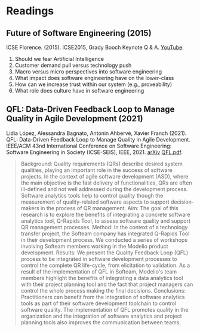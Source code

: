 # Readings

## Future of Software Engineering (2015)

ICSE Florence. (2015). ICSE2015, Grady Booch Keynote Q & A. [YouTube](https://youtu.be/LtZ34Uftr_M).

1. Should we fear Artificial Intelligence
2. Customer demand pull versus technology push
3. Macro versus micro perspectives into software engineering
4. What impact does software engineering have on the lower-class
5. How can we increase trust within our system (e.g., proveability)
6. What role does culture have in software engineering

## QFL: Data-Driven Feedback Loop to Manage Quality in Agile Development (2021)

Lidia López, Alessandra Bagnato, Antonin Ahbervé, Xavier Franch (2021). QFL: Data-Driven Feedback Loop to Manage Quality in Agile Development.  IEEE/ACM 43nd International Conference on Software Engineering: Software Engineering in Society (ICSE-SEIS), IEEE, 2021. [arXiv](https://arxiv.org/abs/2102.05920) [QFL.pdf](QFL.pdf).

> Background: Quality requirements (QRs) describe desired system qualities, playing an important role in the success of software projects. In the context of agile software development (ASD), where the main objective is the fast delivery of functionalities, QRs are often ill-defined and not well addressed during the development process. Software analytics tools help to control quality though the measurement of quality-related software aspects to support decision-makers in the process of QR management. Aim: The goal of this research is to explore the benefits of integrating a concrete software analytics tool, Q-Rapids Tool, to assess software quality and support QR management processes. Method: In the context of a technology transfer project, the Softeam company has integrated Q-Rapids Tool in their development process. We conducted a series of workshops involving Softeam members working in the Modelio product development. Results: We present the Quality Feedback Loop (QFL) process to be integrated in software development processes to control the complete QR life-cycle, from elicitation to validation. As a result of the implementation of QFL in Softeam, Modelio's team members highlight the benefits of integrating a data analytics tool with their project planning tool and the fact that project managers can control the whole process making the final decisions. Conclusions: Practitioners can benefit from the integration of software analytics tools as part of their software development toolchain to control software quality. The implementation of QFL promotes quality in the organization and the integration of software analytics and project planning tools also improves the communication between teams.
